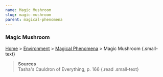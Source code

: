 ```yaml
---
name: Magic Mushroom
slug: magic-mushroom
parent: magical-phenomena
---
```

### Magic Mushroom
[Home](dm-operations-center) > [Environment](environment) > [Magical Phenomena](magical-phenomena) > Magic Mushroom {.small-text}

> **Sources** <br/>
> Tasha's Cauldron of Everything, p. 166
{.read .small-text}
